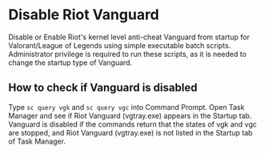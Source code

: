# Disable Riot Vanguard
Disable or Enable Riot's kernel level anti-cheat Vanguard from startup for Valorant/League of Legends using simple executable batch scripts. Administrator privilege is required to run these scripts, as it is needed to change the startup type of Vanguard.

## How to check if Vanguard is disabled
Type ```sc query vgk``` and ```sc query vgc``` into Command Prompt. Open Task Manager and see if Riot Vanguard (vgtray.exe) appears in the Startup tab. Vanguard is disabled if the commands return that the states of vgk and vgc are stopped, and Riot Vanguard (vgtray.exe) is not listed in the Startup tab of Task Manager.
